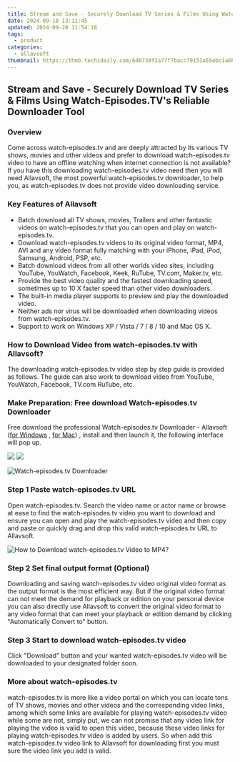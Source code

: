 ```yaml
---
title: Stream and Save - Securely Download TV Series & Films Using Watch-Episodes.TV's Reliable Downloader Tool
date: 2024-09-18 13:11:45
updated: 2024-09-20 11:54:18
tags:
  - product
categories:
  - allavsoft
thumbnail: https://thmb.techidaily.com/6d8730f2a77f7bacc79151a55ebc1a6b3c6364485074d0b800543a32a08c9abf.jpg
---
```


## Stream and Save - Securely Download TV Series & Films Using Watch-Episodes.TV's Reliable Downloader Tool

### Overview

Come across watch-episodes.tv and are deeply attracted by its various TV shows, movies and other videos and prefer to download watch-episodes.tv video to have an offline watching when internet connection is not available? If you have this downloading watch-episodes.tv video need then you will need Allavsoft, the most powerful watch-episodes.tv downloader, to help you, as watch-episodes.tv does not provide video downloading service.

### Key Features of Allavsoft

* Batch download all TV shows, movies, Trailers and other fantastic videos on watch-episodes.tv that you can open and play on watch-episodes.tv.
* Download watch-episodes.tv videos to its original video format, MP4, AVI and any video format fully matching with your iPhone, iPad, iPod, Samsung, Android, PSP, etc.
* Batch download videos from all other worlds video sites, including YouTube, YouWatch, Facebook, Keek, RuTube, TV.com, Maker.tv, etc.
* Provide the best video quality and the fastest downloading speed, sometimes up to 10 X faster speed than other video downloaders.
* The built-in media player supports to preview and play the downloaded video.
* Neither ads nor virus will be downloaded when downloading videos from watch-episodes.tv.
* Support to work on Windows XP / Vista / 7 / 8 / 10 and Mac OS X.

### How to Download Video from watch-episodes.tv with Allavsoft?

The downloading watch-episodes.tv video step by step guide is provided as follows. The guide can also work to download video from YouTube, YouWatch, Facebook, TV.com RuTube, etc.

### Make Preparation: Free download Watch-episodes.tv Downloader

Free download the professional Watch-episodes.tv Downloader - Allavsoft ([for Windows](https://tools.techidaily.com/allavsoft/products/) , [for Mac](https://tools.techidaily.com/allavsoft/products/)) , install and then launch it, the following interface will pop up.

[![](https://www.allavsoft.com/how-to/../images/how-to/free-download-win.jpg)](https://tools.techidaily.com/allavsoft/products/) [![](https://www.allavsoft.com/how-to/../images/how-to/free-download-mac.jpg)](https://tools.techidaily.com/allavsoft/products/)

![Watch-episodes.tv Downloader](https://www.allavsoft.com/how-to/../images/allavsoft/screen-shot-600.jpg)

### Step 1 Paste watch-episodes.tv URL

Open watch-episodes.tv. Search the video name or actor name or browse at ease to find the watch-episodes.tv video you want to download and ensure you can open and play the watch-episodes.tv video and then copy and paste or quickly drag and drop this valid watch-episodes.tv URL to Allavsoft.

![How to Download watch-episodes.tv Video to MP4?](https://www.allavsoft.com/how-to/../images/how-to/download-rtmp-video/download-rtmp-video.jpg)

### Step 2 Set final output format (Optional)

Downloading and saving watch-episodes.tv video original video format as the output format is the most efficient way. But if the original video format can not meet the demand for playback or edition on your personal device you can also directly use Allavsoft to convert the original video format to any video format that can meet your playback or edition demand by clicking "Automatically Convert to" button.

### Step 3 Start to download watch-episodes.tv video

Click "Download" button and your wanted watch-episodes.tv video will be downloaded to your designated folder soon.

### More about watch-episodes.tv

watch-episodes.tv is more like a video portal on which you can locate tons of TV shows, movies and other videos and the corresponding video links, among which some links are available for playing watch-episodes.tv video while some are not, simply put, we can not promise that any video link for playing the video is valid to open this video, because these video links for playing watch-episodes.tv video is added by users. So when add this watch-episodes.tv video link to Allavsoft for downloading first you must sure the video link you add is valid.

<ins class="adsbygoogle"
     style="display:block"
     data-ad-format="autorelaxed"
     data-ad-client="ca-pub-7571918770474297"
     data-ad-slot="1223367746"></ins>



<ins class="adsbygoogle"
     style="display:block"
     data-ad-client="ca-pub-7571918770474297"
     data-ad-slot="8358498916"
     data-ad-format="auto"
     data-full-width-responsive="true"></ins>
